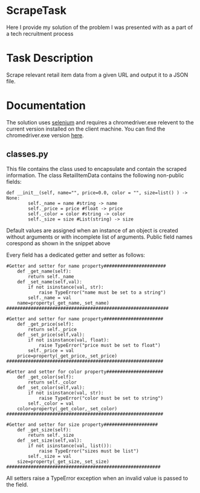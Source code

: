 # ScrapeTask
Here I provide my solution of the problem I was presented with as a part of a tech recruitment process

# Task Description
Scrape relevant retail item data from a given URL and output it to a JSON file.

# Documentation
The solution uses [selenium](https://www.selenium.dev/) and requires a chromedriver.exe relevent to the current version installed on the client machine. You can find the chromedriver.exe version [here](https://chromedriver.chromium.org/downloads).

## classes.py
This file contains the class used to encapsulate and contain the scraped information.
The class  RetailItemData contains the following non-public fields:
```
def __init__(self, name="", price=0.0, color = "", size=list() ) -> None:
        self._name = name #string -> name
        self._price = price #float -> price
        self._color = color #string -> color
        self._size = size #List(string) -> size
```
Default values are assigned when an instance of an object is created without arguments or with incomplete list of arguments.
Public field names corespond as shown in the snippet above

Every field has a dedicated getter and setter as follows:

```
#Getter and setter for name property#######################   
    def _get_name(self):
        return self._name
    def _set_name(self,val):
        if not isinstance(val, str):
            raise TypeError("name must be set to a string")
        self._name = val
    name=property(_get_name,_set_name)
############################################################

#Getter and setter for name property######################
    def _get_price(self):
        return self._price
    def _set_price(self,val):
        if not isinstance(val, float):
            raise TypeError("price must be set to float")
        self._price = val
    price=property(_get_price,_set_price)
##########################################################

#Getter and setter for color property#####################
    def _get_color(self):
        return self._color
    def _set_color(self,val):
        if not isinstance(val, str):
            raise TypeError("color must be set to string")
        self._color = val
    color=property(_get_color,_set_color)
##########################################################

#Getter and setter for size property####################
    def _get_size(self):
        return self._size
    def _set_size(self,val):
        if not isinstance(val, list()):
            raise TypeError("sizes must be list")
        self._size = val
    size=property(_get_size,_set_size)
#########################################################
```
All setters raise a TypeError exception when an invalid value is passed to the field.

